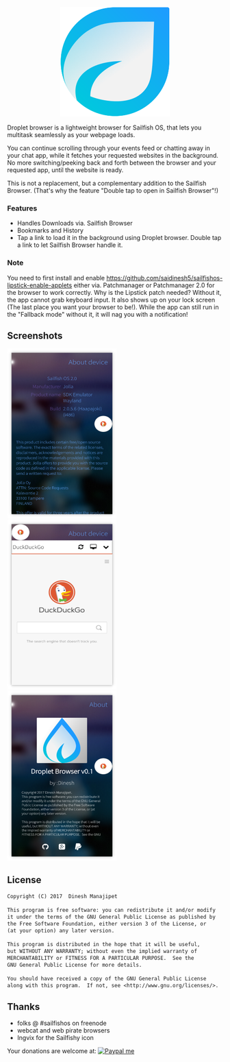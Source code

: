 <p align="center">
<img src="https://raw.githubusercontent.com/saidinesh5/harbour-droplet/master/icons/256x256/harbour-droplet.png">
</p>

Droplet browser is a lightweight browser for Sailfish OS, that lets you multitask seamlessly as your webpage loads.

You can continue scrolling through your events feed or chatting away in your chat app, while it fetches your requested websites in the background. No more switching/peeking back and forth between the browser and your requested app, until the website is ready.

This is not a replacement, but a complementary addition to the Sailfish Browser. (That's why the feature "Double tap to open in Sailfish Browser"!)

### Features
- Handles Downloads via. Sailfish Browser
- Bookmarks and History
- Tap a link to load it in the background using Droplet browser. Double tap a link to let Sailfish Browser handle it.


### Note
You need to first install and enable https://github.com/saidinesh5/sailfishos-lipstick-enable-applets either via. Patchmanager or Patchmanager 2.0 for the browser to work correctly.
Why is the Lipstick patch needed? Without it, the app cannot grab keyboard input. It also shows up on your lock screen (The last place you want your browser to be!). While the app can still run in the "Fallback mode" without it, it will nag you with a notification!

## Screenshots
<img src="https://raw.githubusercontent.com/saidinesh5/harbour-droplet/master/screenshots/Screenshot_1.png" width="256"/>
<img src="https://raw.githubusercontent.com/saidinesh5/harbour-droplet/master/screenshots/Screenshot_2.png" width="256"/>
<img src="https://raw.githubusercontent.com/saidinesh5/harbour-droplet/master/screenshots/Screenshot_3.png" width="256"/>

## License
    Copyright (C) 2017  Dinesh Manajipet

    This program is free software: you can redistribute it and/or modify
    it under the terms of the GNU General Public License as published by
    the Free Software Foundation, either version 3 of the License, or
    (at your option) any later version.

    This program is distributed in the hope that it will be useful,
    but WITHOUT ANY WARRANTY; without even the implied warranty of
    MERCHANTABILITY or FITNESS FOR A PARTICULAR PURPOSE.  See the
    GNU General Public License for more details.

    You should have received a copy of the GNU General Public License
    along with this program.  If not, see <http://www.gnu.org/licenses/>.
    
## Thanks
- folks @ #sailfishos on freenode
- webcat and web pirate browsers
- Ingvix for the Sailfishy icon

Your donations are welcome at:
<a href="https://www.paypal.me/saidinesh5" target="_blank"><img src="https://www.paypalobjects.com/en_US/i/btn/btn_donateCC_LG.gif" alt="Paypal me" title="Paypal me" border="0"></a>
